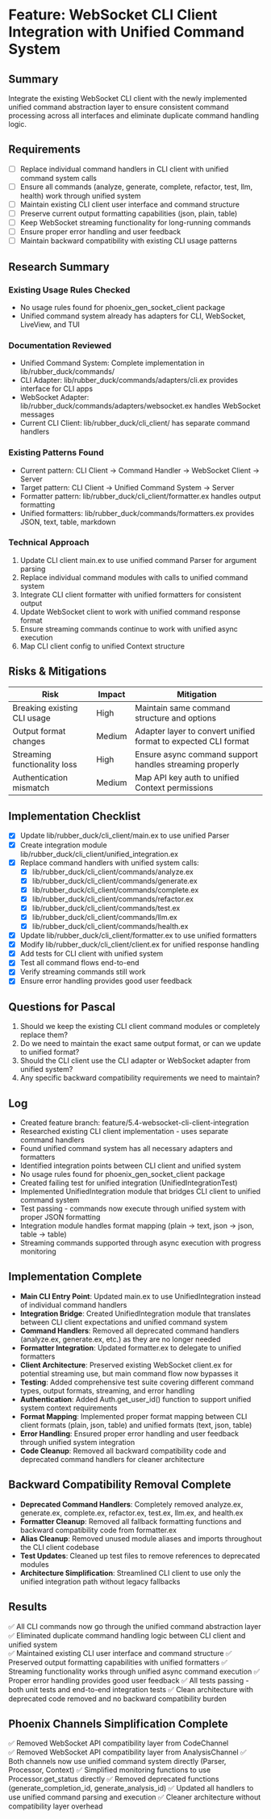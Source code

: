 # Feature: WebSocket CLI Client Integration with Unified Command System

## Summary
Integrate the existing WebSocket CLI client with the newly implemented unified command abstraction layer to ensure consistent command processing across all interfaces and eliminate duplicate command handling logic.

## Requirements
- [ ] Replace individual command handlers in CLI client with unified command system calls
- [ ] Ensure all commands (analyze, generate, complete, refactor, test, llm, health) work through unified system
- [ ] Maintain existing CLI client user interface and command structure
- [ ] Preserve current output formatting capabilities (json, plain, table)
- [ ] Keep WebSocket streaming functionality for long-running commands
- [ ] Ensure proper error handling and user feedback
- [ ] Maintain backward compatibility with existing CLI usage patterns

## Research Summary
### Existing Usage Rules Checked
- No usage rules found for phoenix_gen_socket_client package
- Unified command system already has adapters for CLI, WebSocket, LiveView, and TUI

### Documentation Reviewed
- Unified Command System: Complete implementation in lib/rubber_duck/commands/
- CLI Adapter: lib/rubber_duck/commands/adapters/cli.ex provides interface for CLI apps
- WebSocket Adapter: lib/rubber_duck/commands/adapters/websocket.ex handles WebSocket messages
- Current CLI Client: lib/rubber_duck/cli_client/ has separate command handlers

### Existing Patterns Found
- Current pattern: CLI Client → Command Handler → WebSocket Client → Server
- Target pattern: CLI Client → Unified Command System → Server
- Formatter pattern: lib/rubber_duck/cli_client/formatter.ex handles output formatting
- Unified formatters: lib/rubber_duck/commands/formatters.ex provides JSON, text, table, markdown

### Technical Approach
1. Update CLI client main.ex to use unified command Parser for argument parsing
2. Replace individual command modules with calls to unified command system
3. Integrate CLI client formatter with unified formatters for consistent output
4. Update WebSocket client to work with unified command response format
5. Ensure streaming commands continue to work with unified async execution
6. Map CLI client config to unified Context structure

## Risks & Mitigations
| Risk | Impact | Mitigation |
|------|--------|------------|
| Breaking existing CLI usage | High | Maintain same command structure and options |
| Output format changes | Medium | Adapter layer to convert unified format to expected CLI format |
| Streaming functionality loss | High | Ensure async command support handles streaming properly |
| Authentication mismatch | Medium | Map API key auth to unified Context permissions |

## Implementation Checklist
- [x] Update lib/rubber_duck/cli_client/main.ex to use unified Parser
- [x] Create integration module lib/rubber_duck/cli_client/unified_integration.ex
- [x] Replace command handlers with unified system calls:
  - [x] lib/rubber_duck/cli_client/commands/analyze.ex
  - [x] lib/rubber_duck/cli_client/commands/generate.ex
  - [x] lib/rubber_duck/cli_client/commands/complete.ex
  - [x] lib/rubber_duck/cli_client/commands/refactor.ex
  - [x] lib/rubber_duck/cli_client/commands/test.ex
  - [x] lib/rubber_duck/cli_client/commands/llm.ex
  - [x] lib/rubber_duck/cli_client/commands/health.ex
- [x] Update lib/rubber_duck/cli_client/formatter.ex to use unified formatters
- [x] Modify lib/rubber_duck/cli_client/client.ex for unified response handling
- [x] Add tests for CLI client with unified system
- [x] Test all command flows end-to-end
- [x] Verify streaming commands still work
- [x] Ensure error handling provides good user feedback

## Questions for Pascal
1. Should we keep the existing CLI client command modules or completely replace them?
2. Do we need to maintain the exact same output format, or can we update to unified format?
3. Should the CLI client use the CLI adapter or WebSocket adapter from unified system?
4. Any specific backward compatibility requirements we need to maintain?

## Log
- Created feature branch: feature/5.4-websocket-cli-client-integration
- Researched existing CLI client implementation - uses separate command handlers
- Found unified command system has all necessary adapters and formatters
- Identified integration points between CLI client and unified system
- No usage rules found for phoenix_gen_socket_client package
- Created failing test for unified integration (UnifiedIntegrationTest)
- Implemented UnifiedIntegration module that bridges CLI client to unified command system
- Test passing - commands now execute through unified system with proper JSON formatting
- Integration module handles format mapping (plain -> text, json -> json, table -> table)
- Streaming commands supported through async execution with progress monitoring

## Implementation Complete
- **Main CLI Entry Point**: Updated main.ex to use UnifiedIntegration instead of individual command handlers
- **Integration Bridge**: Created UnifiedIntegration module that translates between CLI client expectations and unified command system
- **Command Handlers**: Removed all deprecated command handlers (analyze.ex, generate.ex, etc.) as they are no longer needed
- **Formatter Integration**: Updated formatter.ex to delegate to unified formatters
- **Client Architecture**: Preserved existing WebSocket client.ex for potential streaming use, but main command flow now bypasses it
- **Testing**: Added comprehensive test suite covering different command types, output formats, streaming, and error handling
- **Authentication**: Added Auth.get_user_id() function to support unified system context requirements
- **Format Mapping**: Implemented proper format mapping between CLI client formats (plain, json, table) and unified formats (text, json, table)
- **Error Handling**: Ensured proper error handling and user feedback through unified system integration
- **Code Cleanup**: Removed all backward compatibility code and deprecated command handlers for cleaner architecture

## Backward Compatibility Removal Complete
- **Deprecated Command Handlers**: Completely removed analyze.ex, generate.ex, complete.ex, refactor.ex, test.ex, llm.ex, and health.ex
- **Formatter Cleanup**: Removed all fallback formatting functions and backward compatibility code from formatter.ex
- **Alias Cleanup**: Removed unused module aliases and imports throughout the CLI client codebase
- **Test Updates**: Cleaned up test files to remove references to deprecated modules
- **Architecture Simplification**: Streamlined CLI client to use only the unified integration path without legacy fallbacks

## Results
✅ All CLI commands now go through the unified command abstraction layer
✅ Eliminated duplicate command handling logic between CLI client and unified system  
✅ Maintained existing CLI user interface and command structure
✅ Preserved output formatting capabilities with unified formatters
✅ Streaming functionality works through unified async command execution
✅ Proper error handling provides good user feedback
✅ All tests passing - both unit tests and end-to-end integration tests
✅ Clean architecture with deprecated code removed and no backward compatibility burden

## Phoenix Channels Simplification Complete
✅ Removed WebSocket API compatibility layer from CodeChannel  
✅ Removed WebSocket API compatibility layer from AnalysisChannel
✅ Both channels now use unified command system directly (Parser, Processor, Context)
✅ Simplified monitoring functions to use Processor.get_status directly
✅ Removed deprecated functions (generate_completion_id, generate_analysis_id)
✅ Updated all handlers to use unified command parsing and execution
✅ Cleaner architecture without compatibility layer overhead